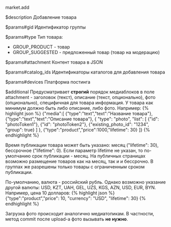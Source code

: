 market.add

$description
Добавление товара

$params#gid
Идентификатор группы

$params#type
Тип товара:
      
* GROUP_PRODUCT - товар
* GROUP_SUGGESTED - предложенный товар (товар на модерацию)

$params#attachment
Контент товара в JSON

$params#catalog_ids
Идентификаторы каталогов для добавления товара

$params#devices
Платформа постинга

$additional
Предусматривает **строгий** порядок медиаблоков в поле attachment - заголовок (текст), описание (текст, опционально), фото (опционально), специфичная для товара информация. У товара как минимум должно быть либо описание, либо фото. Например:
{% highlight json %}
{"media":[
	{"type":"text","text":"Название товара"},
	{"type":"text","text":"Описание товара"},
	{
	    "type": "photo",
	    "list": [
	        {"id": "photoToken1"}, 
	        {"id": "photoToken2"}, 
	        {"existing_photo_id": "1234", "group": true}
	    ]
	},
	{"type":"product","price":1000,"lifetime": 30}
]}
{% endhighlight %}

Время публикации товара может быть указано: месяц ("lifetime": 30), бессрочное ("lifetime": 0). Если параметр lifetime не указан, то по-умолчанию срок публикации - месяц. 
На публичных страницах возможно размещение товаров как на месяц, так и и бессрочно. В группах же разрешены только товары с ограниченным сроком публикации.

По-умолчанию, валюта - российский рубль. Однако возможно указание другой валюты: USD, KZT, UAH, GEL, UZS, KGS, AZN, USD, EUR, BYN. Например, цена 10 долларов:
{% highlight json %}
{"type":"product","price": 10, "currency": "USD", "lifetime": 30}
{% endhighlight %}

Загрузка фото происходит аналогично медиатопикам. В частности, метод commit после upload-а фото вызывать **не нужно**.